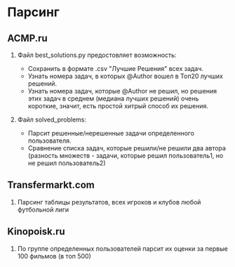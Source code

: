 # Парсинг
## ACMP.ru
1. Файл best_solutions.py предостовляет возможность:
    - Сохранить в формате .csv "Лучшие Решения" всех задач.
    - Узнать номера задач, в которых @Author вошел в Топ20 лучших решений.
    - Узнать номера задач, которые @Author не решил, но решения этих задач в среднем (медиана лучших решений) очень короткие, значит, есть простой хитрый способ их решения.
   
2. Файл solved_problems:
    - Парсит решенные/нерешенные задачи определенного пользователя.
    - Сравнение списка задач, которые решили/не решили два автора (разность множеств - задачи,
    которые решил пользователь1, но не решил пользователь2)
    
## Transfermarkt.com
1. Парсинг таблицы результатов, всех игроков и клубов любой футбольной лиги


## Kinopoisk.ru
1. По группе определенных пользователей парсит их оценки за первые 100 фильмов (в топ 500)